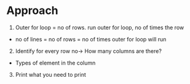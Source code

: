 # Approach
1. Outer for loop = no of rows. run outer for loop, no of times the row
- no of lines = no of rows = no of times outer for loop will run

2. Identify for every row no-> How many columns are there?
- Types of element in the column
3. Print what you need to print